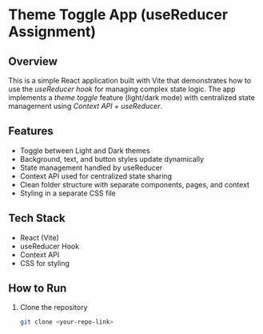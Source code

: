 # Theme Toggle App (useReducer Assignment)

## Overview
This is a simple React application built with Vite that demonstrates how to use the *useReducer hook* for managing complex state logic. The app implements a *theme toggle* feature (light/dark mode) with centralized state management using *Context API + useReducer*.

## Features
- Toggle between Light and Dark themes
- Background, text, and button styles update dynamically
- State management handled by useReducer
- Context API used for centralized state sharing
- Clean folder structure with separate components, pages, and context
- Styling in a separate CSS file

## Tech Stack
- React (Vite)
- useReducer Hook
- Context API
- CSS for styling

## How to Run
1. Clone the repository  
   ```bash
   git clone <your-repo-link>